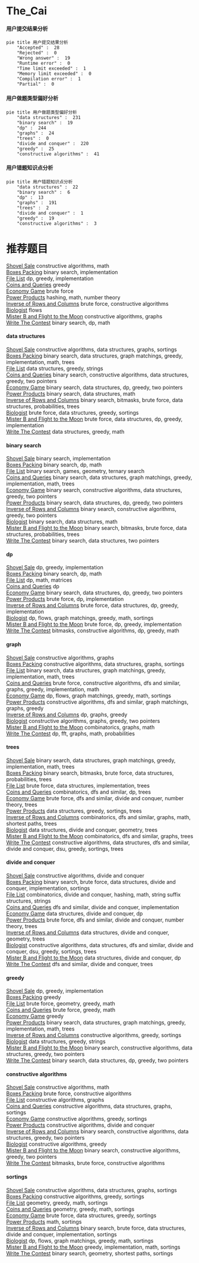 # The_Cai
<!-- tabs:start -->
#### **用户提交结果分析**

```mermaid
pie title 用户提交结果分析
    "Accepted" :  28
    "Rejected" :  0
    "Wrong answer" :  19
    "Runtime error" :  0
    "Time limit exceeded" :  1
    "Memory limit exceeded" :  0
    "Compilation error" :  1
    "Partial" :  0
```
#### **用户做题类型偏好分析**

```mermaid
pie title 用户做题类型偏好分析
    "data structures" :  231
    "binary search" :  19
    "dp" :  244
    "graphs" :  24
    "trees" :  0
    "divide and conquer" :  220
    "greedy" :  25
    "constructive algorithms" :  41
```
#### **用户错题知识点分析**

```mermaid
pie title 用户错题知识点分析
    "data structures" :  22
    "binary search" :  6
    "dp" :  13
    "graphs" :  191
    "trees" :  2
    "divide and conquer" :  1
    "greedy" :  19
    "constructive algorithms" :  3
```
<!-- tabs:end -->
# 推荐题目
[Shovel Sale](http://codeforces.com/problemset/problem/899/D)		constructive algorithms,
                        math		  
[Boxes Packing](https://codeforces.com/contest/1489/problem/F)		binary search,
                        implementation		  
[File List](http://codeforces.com/problemset/problem/174/B)		dp,
                        greedy,
                        implementation		  
[Coins and Queries](http://codeforces.com/problemset/problem/1003/D)		greedy		  
[Economy Game](http://codeforces.com/problemset/problem/681/B)		brute force		  
[Power Products](https://codeforces.com/contest/1247/problem/D)		hashing,
                        math,
                        number theory		  
[Inverse of Rows and Columns](http://codeforces.com/problemset/problem/1157/G)		brute force,
                        constructive algorithms		  
[Biologist](http://codeforces.com/problemset/problem/311/E)		flows		  
[Mister B and Flight to the Moon](http://codeforces.com/problemset/problem/819/E)		constructive algorithms,
                        graphs		  
[Write The Contest](http://codeforces.com/problemset/problem/1056/F)		binary search,
                        dp,
                        math		  
<!-- tabs:start -->
#### **data structures**
[Shovel Sale](http://codeforces.com/problemset/problem/798/E)		constructive algorithms,
                        data structures,
                        graphs,
                        sortings		  
[Boxes Packing](http://codeforces.com/problemset/problem/1179/C)		binary search,
                        data structures,
                        graph matchings,
                        greedy,
                        implementation,
                        math,
                        trees		  
[File List](http://codeforces.com/problemset/problem/1182/C)		data structures,
                        greedy,
                        strings		  
[Coins and Queries](http://codeforces.com/problemset/problem/1404/C)		binary search,
                        constructive algorithms,
                        data structures,
                        greedy,
                        two pointers		  
[Economy Game](http://codeforces.com/problemset/problem/1492/C)		binary search,
                        data structures,
                        dp,
                        greedy,
                        two pointers		  
[Power Products](http://codeforces.com/problemset/problem/1490/G)		binary search,
                        data structures,
                        math		  
[Inverse of Rows and Columns](http://codeforces.com/problemset/problem/1479/D)		binary search,
                        bitmasks,
                        brute force,
                        data structures,
                        probabilities,
                        trees		  
[Biologist](http://codeforces.com/problemset/problem/1497/A)		brute force,
                        data structures,
                        greedy,
                        sortings		  
[Mister B and Flight to the Moon](http://codeforces.com/problemset/problem/1491/C)		brute force,
                        data structures,
                        dp,
                        greedy,
                        implementation		  
[Write The Contest](http://codeforces.com/problemset/problem/1492/B)		data structures,
                        greedy,
                        math		  
#### **binary search**
[Shovel Sale](https://codeforces.com/contest/1489/problem/F)		binary search,
                        implementation		  
[Boxes Packing](http://codeforces.com/problemset/problem/1056/F)		binary search,
                        dp,
                        math		  
[File List](http://codeforces.com/problemset/problem/1427/H)		binary search,
                        games,
                        geometry,
                        ternary search		  
[Coins and Queries](http://codeforces.com/problemset/problem/1179/C)		binary search,
                        data structures,
                        graph matchings,
                        greedy,
                        implementation,
                        math,
                        trees		  
[Economy Game](http://codeforces.com/problemset/problem/1404/C)		binary search,
                        constructive algorithms,
                        data structures,
                        greedy,
                        two pointers		  
[Power Products](http://codeforces.com/problemset/problem/1492/C)		binary search,
                        data structures,
                        dp,
                        greedy,
                        two pointers		  
[Inverse of Rows and Columns](http://codeforces.com/problemset/problem/1463/D)		binary search,
                        constructive algorithms,
                        greedy,
                        two pointers		  
[Biologist](http://codeforces.com/problemset/problem/1490/G)		binary search,
                        data structures,
                        math		  
[Mister B and Flight to the Moon](http://codeforces.com/problemset/problem/1479/D)		binary search,
                        bitmasks,
                        brute force,
                        data structures,
                        probabilities,
                        trees		  
[Write The Contest](http://codeforces.com/problemset/problem/1436/E)		binary search,
                        data structures,
                        two pointers		  
#### **dp**
[Shovel Sale](http://codeforces.com/problemset/problem/174/B)		dp,
                        greedy,
                        implementation		  
[Boxes Packing](http://codeforces.com/problemset/problem/1056/F)		binary search,
                        dp,
                        math		  
[File List](http://codeforces.com/problemset/problem/1474/F)		dp,
                        math,
                        matrices		  
[Coins and Queries](http://codeforces.com/problemset/problem/261/D)		dp		  
[Economy Game](http://codeforces.com/problemset/problem/1492/C)		binary search,
                        data structures,
                        dp,
                        greedy,
                        two pointers		  
[Power Products](https://codeforces.com/contest/1457/problem/C)		brute force,
                        dp,
                        implementation		  
[Inverse of Rows and Columns](http://codeforces.com/problemset/problem/1491/C)		brute force,
                        data structures,
                        dp,
                        greedy,
                        implementation		  
[Biologist](http://codeforces.com/problemset/problem/1437/C)		dp,
                        flows,
                        graph matchings,
                        greedy,
                        math,
                        sortings		  
[Mister B and Flight to the Moon](http://codeforces.com/problemset/problem/1499/B)		brute force,
                        dp,
                        greedy,
                        implementation		  
[Write The Contest](http://codeforces.com/problemset/problem/1491/D)		bitmasks,
                        constructive algorithms,
                        dp,
                        greedy,
                        math		  
#### **graph**
[Shovel Sale](http://codeforces.com/problemset/problem/819/E)		constructive algorithms,
                        graphs		  
[Boxes Packing](http://codeforces.com/problemset/problem/798/E)		constructive algorithms,
                        data structures,
                        graphs,
                        sortings		  
[File List](http://codeforces.com/problemset/problem/1179/C)		binary search,
                        data structures,
                        graph matchings,
                        greedy,
                        implementation,
                        math,
                        trees		  
[Coins and Queries](http://codeforces.com/problemset/problem/1487/C)		brute force,
                        constructive algorithms,
                        dfs and similar,
                        graphs,
                        greedy,
                        implementation,
                        math		  
[Economy Game](http://codeforces.com/problemset/problem/1437/C)		dp,
                        flows,
                        graph matchings,
                        greedy,
                        math,
                        sortings		  
[Power Products](http://codeforces.com/problemset/problem/1470/D)		constructive algorithms,
                        dfs and similar,
                        graph matchings,
                        graphs,
                        greedy		  
[Inverse of Rows and Columns](http://codeforces.com/problemset/problem/1476/C)		dp,
                        graphs,
                        greedy		  
[Biologist](http://codeforces.com/problemset/problem/1304/D)		constructive algorithms,
                        graphs,
                        greedy,
                        two pointers		  
[Mister B and Flight to the Moon](http://codeforces.com/problemset/problem/1475/C)		combinatorics,
                        graphs,
                        math		  
[Write The Contest](http://codeforces.com/problemset/problem/553/E)		dp,
                        fft,
                        graphs,
                        math,
                        probabilities		  
#### **trees**
[Shovel Sale](http://codeforces.com/problemset/problem/1179/C)		binary search,
                        data structures,
                        graph matchings,
                        greedy,
                        implementation,
                        math,
                        trees		  
[Boxes Packing](http://codeforces.com/problemset/problem/1479/D)		binary search,
                        bitmasks,
                        brute force,
                        data structures,
                        probabilities,
                        trees		  
[File List](http://codeforces.com/problemset/problem/1511/C)		brute force,
                        data structures,
                        implementation,
                        trees		  
[Coins and Queries](http://codeforces.com/problemset/problem/1499/F)		combinatorics,
                        dfs and similar,
                        dp,
                        trees		  
[Economy Game](http://codeforces.com/problemset/problem/1491/E)		brute force,
                        dfs and similar,
                        divide and conquer,
                        number theory,
                        trees		  
[Power Products](http://codeforces.com/problemset/problem/1466/D)		data structures,
                        greedy,
                        sortings,
                        trees		  
[Inverse of Rows and Columns](http://codeforces.com/problemset/problem/1495/D)		combinatorics,
                        dfs and similar,
                        graphs,
                        math,
                        shortest paths,
                        trees		  
[Biologist](http://codeforces.com/problemset/problem/1303/G)		data structures,
                        divide and conquer,
                        geometry,
                        trees		  
[Mister B and Flight to the Moon](http://codeforces.com/problemset/problem/1454/E)		combinatorics,
                        dfs and similar,
                        graphs,
                        trees		  
[Write The Contest](http://codeforces.com/problemset/problem/1494/D)		constructive algorithms,
                        data structures,
                        dfs and similar,
                        divide and conquer,
                        dsu,
                        greedy,
                        sortings,
                        trees		  
#### **divide and conquer**
[Shovel Sale](http://codeforces.com/problemset/problem/873/D)		constructive algorithms,
                        divide and conquer		  
[Boxes Packing](http://codeforces.com/problemset/problem/1461/D)		binary search,
                        brute force,
                        data structures,
                        divide and conquer,
                        implementation,
                        sortings		  
[File List](http://codeforces.com/problemset/problem/1466/G)		combinatorics,
                        divide and conquer,
                        hashing,
                        math,
                        string suffix structures,
                        strings		  
[Coins and Queries](http://codeforces.com/problemset/problem/1490/D)		dfs and similar,
                        divide and conquer,
                        implementation		  
[Economy Game](https://codeforces.com/contest/1483/problem/C)		data structures,
                        divide and conquer,
                        dp		  
[Power Products](http://codeforces.com/problemset/problem/1491/E)		brute force,
                        dfs and similar,
                        divide and conquer,
                        number theory,
                        trees		  
[Inverse of Rows and Columns](http://codeforces.com/problemset/problem/1303/G)		data structures,
                        divide and conquer,
                        geometry,
                        trees		  
[Biologist](http://codeforces.com/problemset/problem/1494/D)		constructive algorithms,
                        data structures,
                        dfs and similar,
                        divide and conquer,
                        dsu,
                        greedy,
                        sortings,
                        trees		  
[Mister B and Flight to the Moon](http://codeforces.com/problemset/problem/1482/E)		data structures,
                        divide and conquer,
                        dp		  
[Write The Contest](http://codeforces.com/problemset/problem/566/C)		dfs and similar,
                        divide and conquer,
                        trees		  
#### **greedy**
[Shovel Sale](http://codeforces.com/problemset/problem/174/B)		dp,
                        greedy,
                        implementation		  
[Boxes Packing](http://codeforces.com/problemset/problem/1003/D)		greedy		  
[File List](http://codeforces.com/problemset/problem/958/E1)		brute force,
                        geometry,
                        greedy,
                        math		  
[Coins and Queries](http://codeforces.com/problemset/problem/354/A)		brute force,
                        greedy,
                        math		  
[Economy Game](http://codeforces.com/problemset/problem/333/B)		greedy		  
[Power Products](http://codeforces.com/problemset/problem/1179/C)		binary search,
                        data structures,
                        graph matchings,
                        greedy,
                        implementation,
                        math,
                        trees		  
[Inverse of Rows and Columns](http://codeforces.com/problemset/problem/808/C)		constructive algorithms,
                        greedy,
                        sortings		  
[Biologist](http://codeforces.com/problemset/problem/1182/C)		data structures,
                        greedy,
                        strings		  
[Mister B and Flight to the Moon](http://codeforces.com/problemset/problem/1404/C)		binary search,
                        constructive algorithms,
                        data structures,
                        greedy,
                        two pointers		  
[Write The Contest](http://codeforces.com/problemset/problem/1492/C)		binary search,
                        data structures,
                        dp,
                        greedy,
                        two pointers		  
#### **constructive algorithms**
[Shovel Sale](http://codeforces.com/problemset/problem/899/D)		constructive algorithms,
                        math		  
[Boxes Packing](http://codeforces.com/problemset/problem/1157/G)		brute force,
                        constructive algorithms		  
[File List](http://codeforces.com/problemset/problem/819/E)		constructive algorithms,
                        graphs		  
[Coins and Queries](http://codeforces.com/problemset/problem/798/E)		constructive algorithms,
                        data structures,
                        graphs,
                        sortings		  
[Economy Game](http://codeforces.com/problemset/problem/808/C)		constructive algorithms,
                        greedy,
                        sortings		  
[Power Products](http://codeforces.com/problemset/problem/873/D)		constructive algorithms,
                        divide and conquer		  
[Inverse of Rows and Columns](http://codeforces.com/problemset/problem/1404/C)		binary search,
                        constructive algorithms,
                        data structures,
                        greedy,
                        two pointers		  
[Biologist](http://codeforces.com/problemset/problem/1493/A)		constructive algorithms,
                        greedy		  
[Mister B and Flight to the Moon](http://codeforces.com/problemset/problem/1463/D)		binary search,
                        constructive algorithms,
                        greedy,
                        two pointers		  
[Write The Contest](https://codeforces.com/contest/1456/problem/B)		bitmasks,
                        brute force,
                        constructive algorithms		  
#### **sortings**
[Shovel Sale](http://codeforces.com/problemset/problem/798/E)		constructive algorithms,
                        data structures,
                        graphs,
                        sortings		  
[Boxes Packing](http://codeforces.com/problemset/problem/808/C)		constructive algorithms,
                        greedy,
                        sortings		  
[File List](https://codeforces.com/contest/1496/problem/C)		geometry,
                        greedy,
                        math,
                        sortings		  
[Coins and Queries](http://codeforces.com/problemset/problem/1495/A)		geometry,
                        greedy,
                        math,
                        sortings		  
[Economy Game](http://codeforces.com/problemset/problem/1497/A)		brute force,
                        data structures,
                        greedy,
                        sortings		  
[Power Products](http://codeforces.com/problemset/problem/1427/A)		math,
                        sortings		  
[Inverse of Rows and Columns](http://codeforces.com/problemset/problem/1461/D)		binary search,
                        brute force,
                        data structures,
                        divide and conquer,
                        implementation,
                        sortings		  
[Biologist](http://codeforces.com/problemset/problem/1437/C)		dp,
                        flows,
                        graph matchings,
                        greedy,
                        math,
                        sortings		  
[Mister B and Flight to the Moon](http://codeforces.com/problemset/problem/1473/A)		greedy,
                        implementation,
                        math,
                        sortings		  
[Write The Contest](http://codeforces.com/problemset/problem/1486/B)		binary search,
                        geometry,
                        shortest paths,
                        sortings		  
<!-- tabs:end -->
